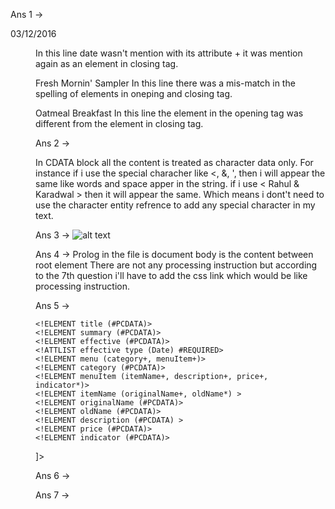 
Ans 1 ->

</summary>
  <effective type="Date">03/12/2016</effective>
  <menu>
    In this line date wasn't mention with its attribute + it was mention again as an element in closing tag.

  <originalName> Fresh Mornin' Sampler </originalName>
    In this line there was a mis-match in the spelling of  elements in oneping and closing tag.

  <originalName> Oatmeal Breakfast </originalName>
  In this line  the element in the opening tag was different from the  element in closing tag.



  Ans 2 ->

  In CDATA block all the content is treated as character data only. For instance if i use the special characher 
  like <, &, ', then i will appear the same like words and space apper in the string. if i use < Rahul & Karadwal >
  then it will appear the same. Which means i dont't need to use the character entity refrence to add any special character in my text.


  Ans 3 ->
  ![alt text](http:\\C:\Users\Rahul\Pictures\Screenshots\Screenshot (715))

  Ans 4 ->
  Prolog in the file is   <?xml version="1.0" encoding="UTF-8" standalone="yes" ?>
  document body is the content between root element <menuInfo>
  There are not any processing instruction but according to the 7th question i'll have to add the css link
  which would be like processing instruction. 

  Ans 5 -> 

  <!DOCTYPE menuInfo [

	<!ELEMENT menuInfo (title+, summary, effective+, menu+)>
	<!ELEMENT title (#PCDATA)>
	<!ELEMENT summary (#PCDATA)>
	<!ELEMENT effective (#PCDATA)>
	<!ATTLIST effective type (Date) #REQUIRED>
	<!ELEMENT menu (category+, menuItem+)>
	<!ELEMENT category (#PCDATA)>
	<!ELEMENT menuItem (itemName+, description+, price+, indicator*)>
	<!ELEMENT itemName (originalName+, oldName*) >
	<!ELEMENT originalName (#PCDATA)>
	<!ELEMENT oldName (#PCDATA)>
	<!ELEMENT description (#PCDATA) >
	<!ELEMENT price (#PCDATA)>
	<!ELEMENT indicator (#PCDATA)>

]>

Ans 6 ->

Ans 7 -> 
